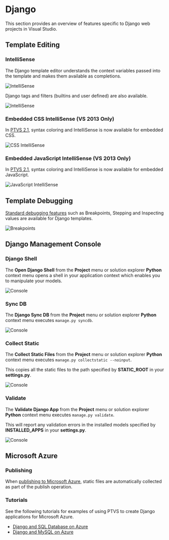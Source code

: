 Django
======

This section provides an overview of features specific to Django web projects in Visual Studio.


Template Editing
----------------

### IntelliSense

The Django template editor understands the context variables passed into the 
template and makes them available as completions.

![IntelliSense](Images/DjangoTemplateIntelliSense.png)

Django tags and filters (builtins and user defined) are also available.

![IntelliSense](Images/DjangoTemplateIntelliSenseFilter.png)

### Embedded CSS IntelliSense (VS 2013 Only)

In [PTVS 2.1](https://pytools.codeplex.com/releases/view/109707), syntax coloring and IntelliSense is now available for embedded 
CSS.

![CSS IntelliSense](Images/DjangoTemplateIntelliSenseCSS.png)

### Embedded JavaScript IntelliSense (VS 2013 Only)

In [PTVS 2.1](https://pytools.codeplex.com/releases/view/109707), syntax coloring and IntelliSense is now available for embedded 
JavaScript.

![JavaScript IntelliSense](Images/DjangoTemplateIntelliSenseJS.png)


Template Debugging
------------------

[Standard debugging features](Debugging) such as Breakpoints, 
Stepping and Inspecting values are available for Django templates.

![Breakpoints](Images/DjangoTemplateDebugging.png)


Django Management Console
-------------------------

### Django Shell

The **Open Django Shell** from the **Project** menu or solution explorer 
**Python** context menu opens a shell in your application context which 
enables you to manipulate your models.

![Console](Images/DjangoConsoleShell.png)

### Sync DB

The **Django Sync DB** from the **Project** menu or solution explorer 
**Python** context menu executes `manage.py syncdb`.

![Console](Images/DjangoConsoleSyncDB.png)

### Collect Static

The **Collect Static Files** from the **Project** menu or solution explorer 
**Python** context menu executes `manage.py collectstatic --noinput`.

This copies all the static files to the path specified by **STATIC_ROOT** in 
your **settings.py**.

![Console](Images/DjangoConsoleCollectStatic.png)

### Validate

The **Validate Django App** from the **Project** menu or solution explorer 
**Python** context menu executes `manage.py validate`.

This will report any validation errors in the installed models specified by 
**INSTALLED_APPS** in your **settings.py**.

![Console](Images/DjangoConsoleValidate.png)


Microsoft Azure
---------------

### Publishing

When [publishing to Microsoft Azure](Web-Project#publishing-to-microsoft-azure), 
static files are automatically collected as part of the publish operation.


### Tutorials

See the following tutorials for examples of using PTVS to create Django applications for Microsoft Azure.

 * [Django and SQL Database on Azure](Django-and-SQL-Database-on-Azure)
 * [Django and MySQL on Azure](Django-and-MySQL-on-Azure)
